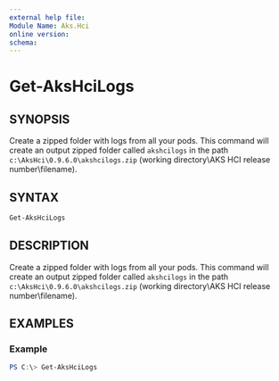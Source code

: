 ```yaml
---
external help file: 
Module Name: Aks.Hci
online version: 
schema: 
---
```


# Get-AksHciLogs

## SYNOPSIS
Create a zipped folder with logs from all your pods. This command will create an output zipped folder called `akshcilogs` in the path `c:\AksHci\0.9.6.0\akshcilogs.zip` (working directory\AKS HCI release number\filename).

## SYNTAX

```powershell
Get-AksHciLogs
```

## DESCRIPTION
Create a zipped folder with logs from all your pods. This command will create an output zipped folder called `akshcilogs` in the path `c:\AksHci\0.9.6.0\akshcilogs.zip` (working directory\AKS HCI release number\filename).

## EXAMPLES

### Example
```powershell
PS C:\> Get-AksHciLogs
```